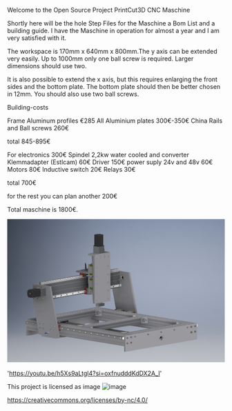Welcome to the Open Source Project PrintCut3D CNC Maschine

Shortly here will be the hole Step Files for the Maschine a Bom List and a building guide. I have the Maschine in operation for almost a year and I am very satisfied with it. 

The workspace is 170mm x 640mm x 800mm.The y axis can be extended very easily.  Up to 1000mm only one ball screw is required. Larger dimensions should use two.
 
It is also possible to extend the x axis, but this requires enlarging the front sides and the bottom plate.  The bottom plate should then be better chosen in 12mm.  You should also use two ball screws.

Building-costs

Frame
Aluminum profiles €285
All Aluminium plates 300€-350€
China Rails and Ball screws 260€

total 845-895€

For electronics
300€ Spindel 2,2kw water cooled and converter
Klemmadapter (Estlcam) 60€
Driver 150€
power suply 24v and 48v 60€
Motors 80€
Inductive switch 20€
Relays 30€

total 700€

for the rest you can plan another 200€

Total maschine is 1800€. 




![PrintCut3D CNC](https://github.com/flybasti/PrintCut3D-CNC/blob/9f335cc5e37ae0fcaeacb31115ba7858e9e7db33/cnc.jpg)

'https://youtu.be/h5Xs9aLtgl4?si=oxfnudddKdDX2A_I'


This project is licensed as image
![image](https://github.com/flybasti/PrintCut3D-CNC-Fr-se/assets/99893520/7a0d3cca-0b39-4d3c-9407-bddf9b343ce8)

https://creativecommons.org/licenses/by-nc/4.0/
